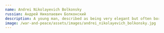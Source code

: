 ```yaml
---
name: Andrei Nikolayevich Bolkonsky
russian: Андрей Николаевич Болконский
description: A young man, described as being very elegant but often bored, melancholic and/or sad. He is introduced as a slightly cynical character, disillusioned in his marriage by what he sees as the simple-mindedness of his wife. He's depicted as an atheist, sceptical of his sister Marya's strong religious beliefs.
image: /war-and-peace/assets/images/andrei_nikolayevich_bolkonsky.jpg
---
```

